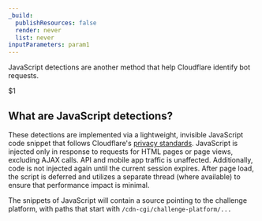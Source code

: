 ```yaml
---
_build:
  publishResources: false
  render: never
  list: never
inputParameters: param1
---
```


JavaScript detections are another method that help Cloudflare identify bot requests.

$1

## What are JavaScript detections?

These detections are implemented via a lightweight, invisible JavaScript code snippet that follows Cloudflare's [privacy standards](https://www.cloudflare.com/privacypolicy/). JavaScript is injected only in response to requests for HTML pages or page views, excluding AJAX calls. API and mobile app traffic is unaffected. Additionally, code is not injected again until the current session expires. After page load, the script is deferred and utilizes a separate thread (where available) to ensure that performance impact is minimal.

The snippets of JavaScript will contain a source pointing to the challenge platform, with paths that start with `/cdn-cgi/challenge-platform/...`
